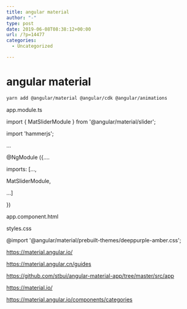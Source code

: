 ```yaml
---
title: angular material
author: "-"
type: post
date: 2019-06-08T08:38:12+00:00
url: /?p=14477
categories:
  - Uncategorized

---
```

# angular material
```bash
yarn add @angular/material @angular/cdk @angular/animations
```

app.module.ts

import { MatSliderModule } from '@angular/material/slider';
  
import 'hammerjs';
  
…
  
@NgModule ({....
    
imports: [...,
    
MatSliderModule,
  
…]
  
})

app.component.html
  
<mat-slider min="1" max="100" step="1" value="1"></mat-slider>

styles.css
    
@import '@angular/material/prebuilt-themes/deeppurple-amber.css';

https://material.angular.io/
  
https://material.angular.cn/guides
  
https://github.com/stbui/angular-material-app/tree/master/src/app
  
https://material.io/
  
https://material.angular.io/components/categories